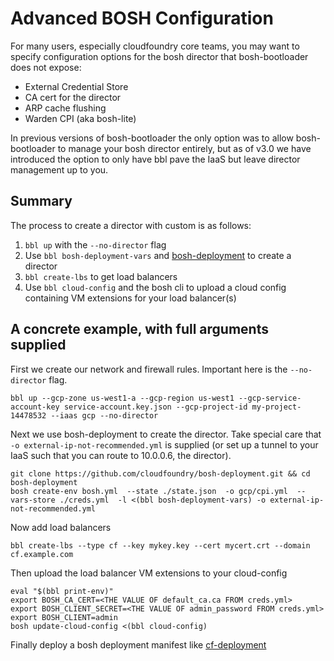 # Advanced BOSH Configuration

For many users, especially cloudfoundry core teams, you may want to specify configuration options for the bosh director that bosh-bootloader does not expose:
* External Credential Store
* CA cert for the director
* ARP cache flushing
* Warden CPI (aka bosh-lite)

In previous versions of bosh-bootloader the only option was to allow bosh-bootloader to manage your bosh director entirely, but as of v3.0 we have introduced the option to only have bbl pave the IaaS but leave director management up to you.

## Summary

The process to create a director with custom is as follows:

1. ``bbl up`` with the ``--no-director`` flag
2. Use ``bbl bosh-deployment-vars`` and [bosh-deployment](https://github.com/cloudfoundry/bosh-deployment) to create a director
3. ``bbl create-lbs`` to get load balancers
4. Use ``bbl cloud-config`` and the bosh cli to upload a cloud config containing VM extensions for your load balancer(s)


## A concrete example, with full arguments supplied
First we create our network and firewall rules. Important here is the ``--no-director`` flag.
```
bbl up --gcp-zone us-west1-a --gcp-region us-west1 --gcp-service-account-key service-account.key.json --gcp-project-id my-project-14478532 --iaas gcp --no-director
```


Next we use bosh-deployment to create the director. Take special care that ``-o external-ip-not-recommended.yml`` is supplied (or set up a tunnel to your IaaS such that you can route to 10.0.0.6, the director).
```
git clone https://github.com/cloudfoundry/bosh-deployment.git && cd bosh-deployment
bosh create-env bosh.yml  --state ./state.json  -o gcp/cpi.yml  --vars-store ./creds.yml  -l <(bbl bosh-deployment-vars) -o external-ip-not-recommended.yml
```


Now add load balancers
```
bbl create-lbs --type cf --key mykey.key --cert mycert.crt --domain cf.example.com
```


Then upload the load balancer VM extensions to your cloud-config
```
eval "$(bbl print-env)"
export BOSH_CA_CERT=<THE VALUE OF default_ca.ca FROM creds.yml>
export BOSH_CLIENT_SECRET=<THE VALUE OF admin_password FROM creds.yml>
export BOSH_CLIENT=admin
bosh update-cloud-config <(bbl cloud-config)
```


Finally deploy a bosh deployment manifest like [cf-deployment](https://github.com/cloudfoundry/cf-deployment)
